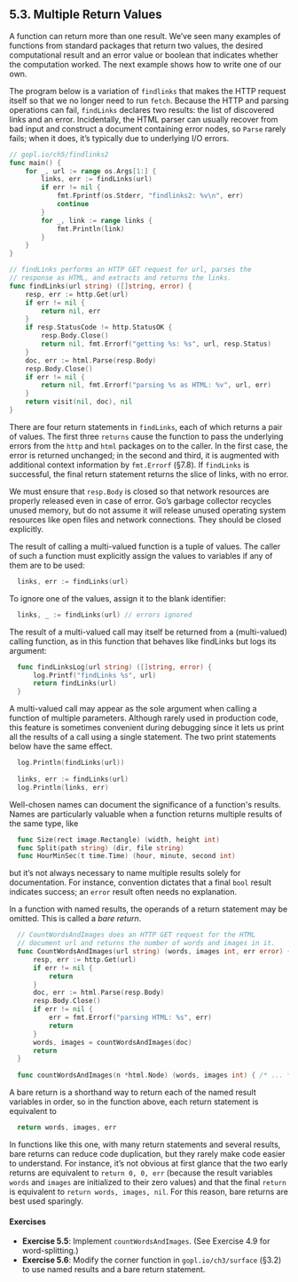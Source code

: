 ## 5.3. Multiple Return Values 

A function can return more than one result. We’ve seen many examples of functions from standard packages that return two values, the desired computational result and an error value or boolean that indicates whether the computation worked. The next example shows how to write one of our own.

The program below is a variation of `findlinks` that makes the HTTP request itself so that we no longer need to run `fetch`. Because the HTTP and parsing operations can fail, `findLinks` declares two results: the list of discovered links and an error. Incidentally, the HTML parser can usually recover from bad input and construct a document containing error nodes, so `Parse` rarely fails; when it does, it’s typically due to underlying I/O errors.
```go
// gopl.io/ch5/findlinks2
func main() {
	for _, url := range os.Args[1:] {
		links, err := findLinks(url)
		if err != nil {
			fmt.Fprintf(os.Stderr, "findlinks2: %v\n", err)
			continue
		}
		for _, link := range links {
			fmt.Println(link)
		}
	}
}

// findLinks performs an HTTP GET request for url, parses the
// response as HTML, and extracts and returns the links.
func findLinks(url string) ([]string, error) {
	resp, err := http.Get(url)
	if err != nil {
		return nil, err
	}
	if resp.StatusCode != http.StatusOK {
		resp.Body.Close()
		return nil, fmt.Errorf("getting %s: %s", url, resp.Status)
	}
	doc, err := html.Parse(resp.Body)
	resp.Body.Close()
	if err != nil {
		return nil, fmt.Errorf("parsing %s as HTML: %v", url, err)
	}
	return visit(nil, doc), nil
}
```
There are four return statements in `findLinks`, each of which returns a pair of values. The first three `returns` cause the function to pass the underlying errors from the `http` and `html` packages on to the caller. In the first case, the error is returned unchanged; in the second and third, it is augmented with additional context information by `fmt.Errorf` (§7.8). If `findLinks` is successful, the final return statement returns the slice of links, with no error.

We must ensure that `resp.Body` is closed so that network resources are properly released even in case of error. Go’s garbage collector recycles unused memory, but do not assume it will release unused operating system resources like open files and network connections. They should be closed explicitly.

The result of calling a multi-valued function is a tuple of values. The caller of such a function must explicitly assign the values to variables if any of them are to be used:
```go
  links, err := findLinks(url)
```
To ignore one of the values, assign it to the blank identifier:
```go
  links, _ := findLinks(url) // errors ignored
```
The result of a multi-valued call may itself be returned from a (multi-valued) calling function, as in this function that behaves like findLinks but logs its argument:
```go
  func findLinksLog(url string) ([]string, error) {
      log.Printf("findLinks %s", url)
      return findLinks(url)
  }
```
A multi-valued call may appear as the sole argument when calling a function of multiple parameters. Although rarely used in production code, this feature is sometimes convenient during debugging since it lets us print all the results of a call using a single statement. The two print statements below have the same effect.
```go
  log.Println(findLinks(url))
  
  links, err := findLinks(url)
  log.Println(links, err)
```

Well-chosen names can document the significance of a function's results. Names are particularly valuable when a function returns multiple results of the same type, like
```go
  func Size(rect image.Rectangle) (width, height int)
  func Split(path string) (dir, file string)
  func HourMinSec(t time.Time) (hour, minute, second int)
```
but it’s not always necessary to name multiple results solely for documentation. For instance, convention dictates that a final `bool` result indicates success; an `error` result often needs no explanation.

In a function with named results, the operands of a return statement may be omitted. This is called a *bare return*.
```go
  // CountWordsAndImages does an HTTP GET request for the HTML
  // document url and returns the number of words and images in it.
  func CountWordsAndImages(url string) (words, images int, err error) {
      resp, err := http.Get(url)
      if err != nil {
          return
      }
      doc, err := html.Parse(resp.Body)
      resp.Body.Close()
      if err != nil {
          err = fmt.Errorf("parsing HTML: %s", err)
          return
      }
      words, images = countWordsAndImages(doc)
      return
  }
  
  func countWordsAndImages(n *html.Node) (words, images int) { /* ... */ }
```
A bare return is a shorthand way to return each of the named result variables in order, so in the function above, each return statement is equivalent to
```go
  return words, images, err
```
In functions like this one, with many return statements and several results, bare returns can reduce code duplication, but they rarely make code easier to understand. For instance, it’s not obvious at first glance that the two early returns are equivalent to `return 0, 0, err` (because the result variables `words` and `images` are initialized to their zero values) and that the final `return` is equivalent to `return words, images, nil`. For this reason, bare returns are best used sparingly.

#### Exercises
- **Exercise 5.5**: Implement `countWordsAndImages`. (See Exercise 4.9 for word-splitting.) 
- **Exercise 5.6**: Modify the corner function in `gopl.io/ch3/surface` (§3.2) to use named
results and a bare return statement.
